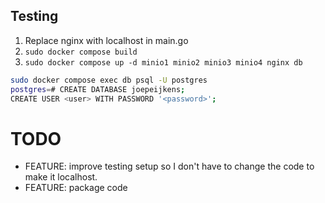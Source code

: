 ## Testing
1. Replace nginx with localhost in main.go
2. `sudo docker compose build`
3. `sudo docker compose up -d minio1 minio2 minio3 minio4 nginx db`

```bash
sudo docker compose exec db psql -U postgres
postgres=# CREATE DATABASE joepeijkens;
CREATE USER <user> WITH PASSWORD '<password>';
```

# TODO 
- FEATURE: improve testing setup so I don't have to change the code to make it localhost.
- FEATURE: package code